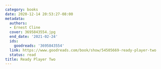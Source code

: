 ```yaml
---
category: books
date: 2020-12-14 20:53:27-08:00
metadata:
  authors:
  - Ernest Cline
  cover: 3695843554.jpg
  end_date: '2021-02-24'
  ids:
    goodreads: '3695843554'
  link: https://www.goodreads.com/book/show/54505669-ready-player-two
  status: read
title: Ready Player Two
---
```

